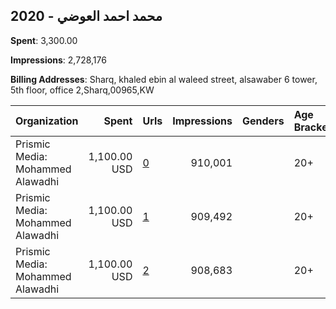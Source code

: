## 2020 - محمد احمد العوضي 
**Spent**: 3,300.00

**Impressions**: 2,728,176

**Billing Addresses**: Sharq, khaled ebin al waleed street, alsawaber 6 tower, 5th floor, office 2,Sharq,00965,KW

|Organization|Spent|Urls|Impressions|Genders|Age Brackets|Country Codes|
|:---|---:|:---|---:|:---|:---|:---|
|Prismic Media: Mohammed Alawadhi|1,100.00 USD|[0](https://www.snap.com/political-ads/asset/c6aecd4f3315dcc72f3f1e1f5d7ea161067bf15502b89f5441c113f165d211db?mediaType=mp4)|910,001||20+|kuwait|
|Prismic Media: Mohammed Alawadhi|1,100.00 USD|[1](https://www.snap.com/political-ads/asset/d4b26040b9deefff858748bfdb990928e49a08f948f79855a97a285b3b85e8f7?mediaType=mp4)|909,492||20+|kuwait|
|Prismic Media: Mohammed Alawadhi|1,100.00 USD|[2](https://www.snap.com/political-ads/asset/79706a4aded06c1b718ea890fa07f009f780fb1219581d9841afdd40ad03238e?mediaType=mp4)|908,683||20+|kuwait|
